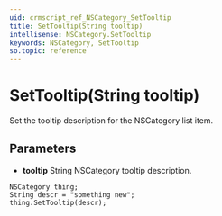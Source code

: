 ```yaml
---
uid: crmscript_ref_NSCategory_SetTooltip
title: SetTooltip(String tooltip)
intellisense: NSCategory.SetTooltip
keywords: NSCategory, SetTooltip
so.topic: reference
---
```


# SetTooltip(String tooltip)

Set the tooltip description for the NSCategory list item.

## Parameters

* **tooltip** String NSCategory tooltip description.

```crmscript
NSCategory thing;
String descr = "something new";
thing.SetTooltip(descr);
```

